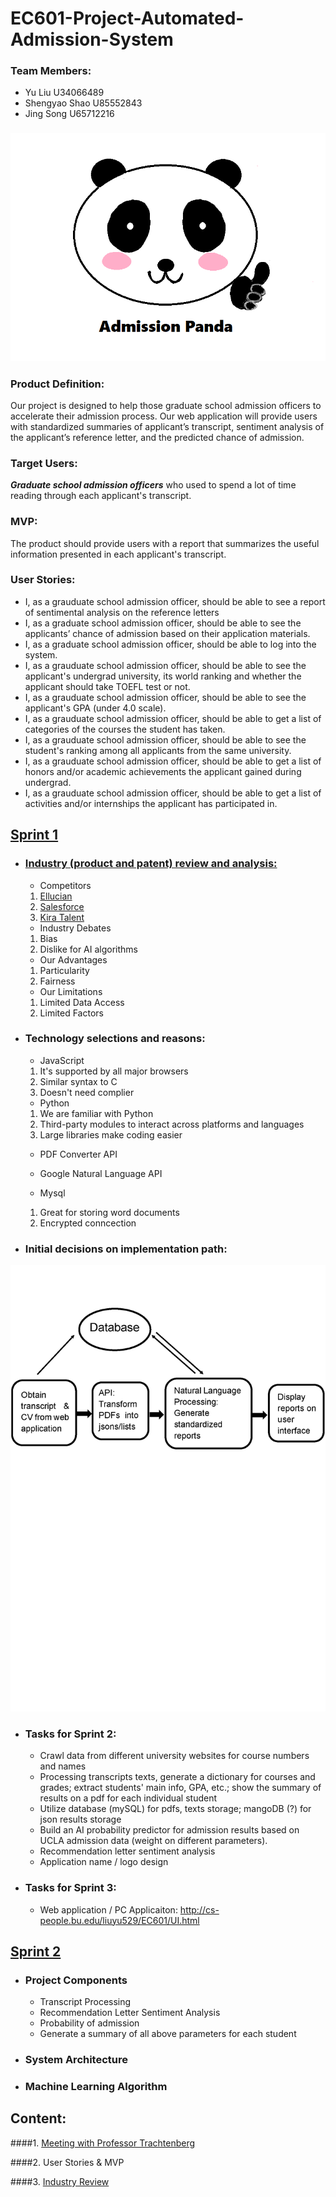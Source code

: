 # EC601-Project-Automated-Admission-System

### Team Members:
<ul>
  <li>Yu Liu U34066489</li>
  <li>Shengyao Shao U85552843</li>
  <li>Jing Song U65712216</li>
 </ul>

### <img src = "https://github.com/daisysj/EC601-Project-AAS/blob/master/static/images/logo.png"></br>

### Product Definition: 
Our project is designed to help those graduate school admission officers to accelerate their admission process. Our web application will provide users with standardized summaries of applicant’s transcript, sentiment analysis of the applicant’s reference letter, and the predicted chance of admission.
</br>

### Target Users: 
<em><strong>Graduate school admission officers</strong></em> who used to spend a lot of time reading through each applicant's transcript.</br>

### MVP:
The product should provide users with a report that summarizes the useful information presented in each applicant's transcript.</br>

### User Stories:

<ul>
  
<li> I, as a grauduate school admission officer, should be able to see a report of sentimental analysis on the reference letters</li>
  
<li> I, as a graduate school admission officer, should be able to see the applicants’ chance of admission based on their application materials.</li>

<li> I, as a graduate school admission officer, should be able to log into the system.</li>

<li> I, as a grauduate school admission officer, should be able to see the applicant's undergrad university, its world ranking  and whether the applicant should take TOEFL test or not.</li>

<li> I, as a grauduate school admission officer, should be able to see the applicant's GPA (under 4.0 scale).</li>

<li> I, as a grauduate school admission officer, should be able to get a list of categories of the courses the student has taken.</li>

<li>I, as a grauduate school admission officer, should be able to see the student's ranking among all applicants from the same university.</li>

<li> I, as a grauduate school admission officer, should be able to get a list of honors and/or academic achievements the applicant gained during undergrad.</li>
  
<li> I, as a grauduate school admission officer, should be able to get a list of activities and/or internships the applicant has participated in.</li>
  
</ul>

## [Sprint 1](https://github.com/daisysj/EC601-Project-AAS/blob/master/presentation/Sprint%201%20Presentation.pdf) 
- ### [Industry (product and patent) review and analysis:](https://github.com/daisysj/EC601-Project-AAS/blob/master/Sprint%201_Industry%20Review.pdf)
  - Competitors
   1. [Ellucian](https://www.ellucian.com/solutions/ellucian-crm-recruit)
   2. [Salesforce](https://www.salesforce.org/highered/recruiting/)
   3. [Kira Talent](https://www.kiratalent.com/product/)
 
  - Industry Debates
   1. Bias
   2. Dislike for AI algorithms
   
  - Our Advantages
   1. Particularity
   2. Fairness
 
  - Our Limitations
   1. Limited Data Access
   2. Limited Factors

- ### Technology selections and reasons:
  - JavaScript
   1. It's supported by all major browsers
   2. Similar syntax to C
   3. Doesn't need complier 

  - Python
   1. We are familiar with Python
   2. Third-party modules to interact across platforms and languages
   3. Large libraries make coding easier
 
  - PDF Converter API
 
  - Google Natural Language API
 
  - Mysql
   1. Great for storing word documents 
   2. Encrypted conncection
   
- ### Initial decisions on implementation path:
<img src = "https://github.com/daisysj/EC601-Project-AAS/blob/master/Architecture.png">

- ### Tasks for Sprint 2:
    - Crawl data from different university websites for course numbers and names
    - Processing transcripts texts, generate a dictionary for courses and grades; extract students' main info, GPA, etc.; show the         summary of results on a pdf for each individual student
    - Utilize database (mySQL) for pdfs, texts storage; mangoDB (?) for json results storage
    - Build an AI probability predictor for admission results based on UCLA admission data (weight on different parameters).
    - Recommendation letter sentiment analysis
    - Application name / logo design

- ### Tasks for Sprint 3:
    - Web application / PC Applicaiton: http://cs-people.bu.edu/liuyu529/EC601/UI.html

## [Sprint 2](https://github.com/daisysj/EC601-Project-AAS/blob/master/presentation/Sprint%202%20Presentation.pdf) 
- ### Project Components
    - Transcript Processing
    - Recommendation Letter Sentiment Analysis
    - Probability of admission
    - Generate a summary of all above parameters for each student 
- ### System Architecture

- ### Machine Learning Algorithm 

## Content:

 ####1. [Meeting with Professor Trachtenberg](https://github.com/daisysj/EC601-Project-AAS/blob/master/2019.9.24%20Meeting%20with%20Prof.%20Trachtenberg.pdf)

 ####2. User Stories & MVP

 ####3. [Industry Review](https://github.com/daisysj/EC601-Project-AAS/blob/master/Sprint%201_Industry%20Review.pdf)

